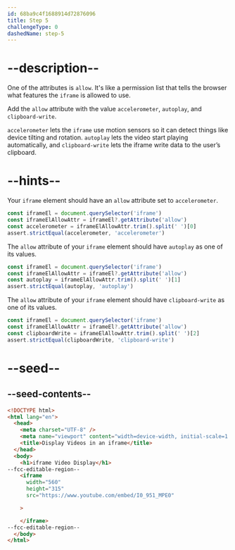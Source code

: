 ```yaml
---
id: 68ba9c4f1688914d72876096
title: Step 5
challengeType: 0
dashedName: step-5
---
```


# --description--

One of the attributes is `allow`. It's like a permission list that tells the browser what features the `iframe` is allowed to use.

Add the `allow` attribute with the value `accelerometer`, `autoplay`, and `clipboard-write`.

`accelerometer` lets the `iframe` use motion sensors so it can detect things like device tilting and rotation. `autoplay` lets the video start playing automatically, and `clipboard-write` lets the iframe write data to the user’s clipboard.

# --hints--

Your `iframe` element should have an `allow` attribute set to `accelerometer`.

```js
const iframeEl = document.querySelector('iframe')
const iframeElAllowAttr = iframeEl?.getAttribute('allow')
const accelerometer = iframeElAllowAttr.trim().split(' ')[0]
assert.strictEqual(accelerometer, 'accelerometer')
```

The `allow` attribute of your `iframe` element should have `autoplay` as one of its values.

```js
const iframeEl = document.querySelector('iframe')
const iframeElAllowAttr = iframeEl?.getAttribute('allow')
const autoplay = iframeElAllowAttr.trim().split(' ')[1]
assert.strictEqual(autoplay, 'autoplay')
```

The `allow` attribute of your `iframe` element should have `clipboard-write` as one of its values.

```js
const iframeEl = document.querySelector('iframe')
const iframeElAllowAttr = iframeEl?.getAttribute('allow')
const clipboardWrite = iframeElAllowAttr.trim().split(' ')[2]
assert.strictEqual(clipboardWrite, 'clipboard-write')
```

# --seed--

## --seed-contents--

```html
<!DOCTYPE html>
<html lang="en">
  <head>
    <meta charset="UTF-8" />
    <meta name="viewport" content="width=device-width, initial-scale=1.0" />
    <title>Display Videos in an iframe</title>
  </head>
  <body>
    <h1>iframe Video Display</h1>
--fcc-editable-region--
    <iframe
      width="560"
      height="315"
      src="https://www.youtube.com/embed/I0_951_MPE0"

    >

    </iframe>
--fcc-editable-region--
  </body>
</html>
```

